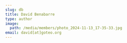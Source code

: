 ```yaml
---
slug: db
title: David Benabarre
type: author
image:
  path: /media/members/photo_2024-11-13_17-35-33.jpg
email: david[at]goteo.org
---
```

